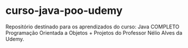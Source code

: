 # curso-java-poo-udemy
Repositório destinado para os aprendizados do curso: Java COMPLETO Programação Orientada a Objetos + Projetos do Professor Nélio Alves da Udemy.
